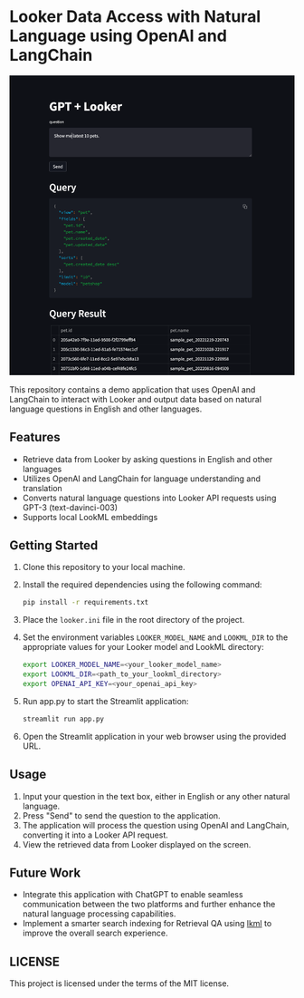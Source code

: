 # Looker Data Access with Natural Language using OpenAI and LangChain

![Demo App](images/demo.png)

This repository contains a demo application that uses OpenAI and LangChain to interact with Looker and output data based on natural language questions in English and other languages.

## Features

- Retrieve data from Looker by asking questions in English and other languages
- Utilizes OpenAI and LangChain for language understanding and translation
- Converts natural language questions into Looker API requests using GPT-3 (text-davinci-003)
- Supports local LookML embeddings

## Getting Started

1. Clone this repository to your local machine.
1. Install the required dependencies using the following command:

    ```bash
    pip install -r requirements.txt
    ```

1. Place the `looker.ini` file in the root directory of the project.

1. Set the environment variables `LOOKER_MODEL_NAME` and `LOOKML_DIR` to the appropriate values for your Looker model and LookML directory:

    ```bash
    export LOOKER_MODEL_NAME=<your_looker_model_name>
    export LOOKML_DIR=<path_to_your_lookml_directory>
    export OPENAI_API_KEY=<your_openai_api_key>
    ```

1. Run app.py to start the Streamlit application:

    ```bash
    streamlit run app.py
    ```

1. Open the Streamlit application in your web browser using the provided URL.

## Usage

1. Input your question in the text box, either in English or any other natural language.
1. Press "Send" to send the question to the application.
1. The application will process the question using OpenAI and LangChain, converting it into a Looker API request.
1. View the retrieved data from Looker displayed on the screen.

## Future Work

- Integrate this application with ChatGPT to enable seamless communication between the two platforms and further enhance the natural language processing capabilities.
- Implement a smarter search indexing for Retrieval QA using [lkml](https://github.com/joshtemple/lkml) to improve the overall search experience.

## LICENSE

This project is licensed under the terms of the MIT license.
